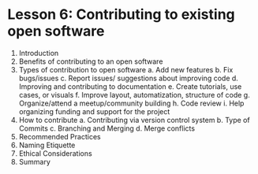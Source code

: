 # Lesson 6: Contributing to existing open software

1. Introduction
2. Benefits of contributing to an open software
3. Types of contribution to open software
    a. Add new features
    b. Fix bugs/issues
    c. Report issues/ suggestions about improving code
    d. Improving and contributing to documentation
    e. Create tutorials, use cases, or visuals
    f. Improve layout, automatization, structure of code
    g. Organize/attend a meetup/community building
    h. Code review
    i. Help organizing funding and support for the project
4. How to contribute
    a. Contributing via version control system
    b. Type of Commits
    c. Branching and Merging
    d. Merge conflicts
5. Recommended Practices
6. Naming Etiquette
7. Ethical Considerations
8. Summary

